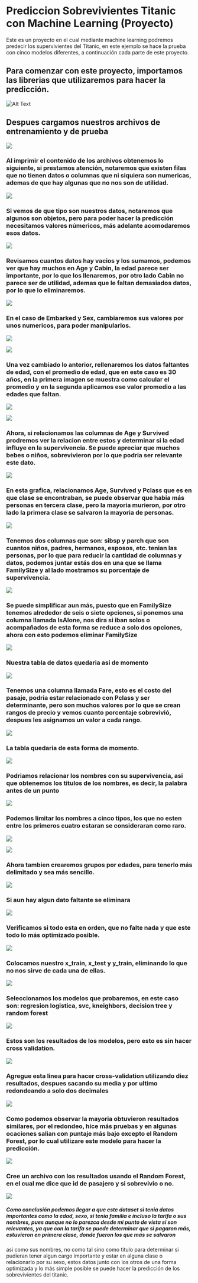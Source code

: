# Prediccion Sobrevivientes Titanic con Machine Learning (Proyecto)

Este es un proyecto en el cual mediante machine learning podremos predecir los supervivientes del Titanic, en este ejemplo se hace la prueba con cinco modelos diferentes, a continuación cada parte de este proyecto.

## Para comenzar con este proyecto, importamos las librerias que utilizaremos para hacer la predicción.

![Alt Text](https://github.com/JuanWong02/proyecto1-titanic/blob/master/images/1.JPG)

## Despues cargamos nuestros archivos de entrenamiento y de prueba
![](https://github.com/JuanWong02/proyecto1-titanic/blob/master/images/2.JPG)

### Al imprimir el contenido de los archivos obtenemos lo siguiente, si prestamos atención, notaremos que existen filas que no tienen datos o columnas que ni siquiera son numericas, ademas de que hay algunas que no nos son de utilidad.
![](https://github.com/JuanWong02/proyecto1-titanic/blob/master/images/3.JPG)

### Si vemos de que tipo son nuestros datos, notaremos que algunos son objetos, pero para poder hacer la predicción necesitamos valores númericos, más adelante acomodaremos esos datos.

![](https://github.com/JuanWong02/proyecto1-titanic/blob/master/images/4.JPG)

### Revisamos cuantos datos hay vacios y los sumamos, podemos ver que hay muchos en Age y Cabin, la edad parece ser importante, por lo que los llenaremos, por otro lado Cabin no parece ser de utilidad, ademas que le faltan demasiados datos, por lo que lo eliminaremos.
![](https://github.com/JuanWong02/proyecto1-titanic/blob/master/images/5.JPG)


### En el caso de Embarked y Sex, cambiaremos sus valores por unos numericos, para poder manipularlos.
![](https://github.com/JuanWong02/proyecto1-titanic/blob/master/images/6.JPG)

![](https://github.com/JuanWong02/proyecto1-titanic/blob/master/images/7.JPG)

### Una vez cambiado lo anterior, rellenaremos los datos faltantes de edad, con el promedio de edad, que en este caso es 30 años, en la primera imagen se muestra como calcular el promedio y en la segunda aplicamos ese valor promedio a las edades que faltan.
![](https://github.com/JuanWong02/proyecto1-titanic/blob/master/images/8.JPG)

![](https://github.com/JuanWong02/proyecto1-titanic/blob/master/images/9.JPG)

### Ahora, si relacionamos las columnas de Age y Survived prodremos ver la relacion entre estos y determinar si la edad influye en la supervivencia. Se puede apreciar que muchos bebes o niños, sobrevivieron por lo que podria ser relevante este dato.
![](https://github.com/JuanWong02/proyecto1-titanic/blob/master/images/10.JPG)

### En esta grafica, relacionamos Age, Survived y Pclass que es en que clase se encontraban, se puede observar que habia más personas en tercera clase, pero la mayoria murieron, por otro lado la primera clase se salvaron la mayoria de personas.
![](https://github.com/JuanWong02/proyecto1-titanic/blob/master/images/11.JPG)

### Tenemos dos columnas que son: sibsp y parch que son cuantos niños, padres, hermanos, esposos, etc. tenian las personas, por lo que para reducir la cantidad de columnas y datos, podemos juntar estás dos en una que se llama FamilySize y al lado mostramos su porcentaje de supervivencia.
![](https://github.com/JuanWong02/proyecto1-titanic/blob/master/images/13.JPG)

### Se puede simplificar aun más, puesto que en FamilySize tenemos alrededor de seis o siete opciones, si ponemos una columna llamada IsAlone, nos dira si iban solos o acompañados de esta forma se reduce a solo dos opciones, ahora con esto podemos eliminar FamilySize
![](https://github.com/JuanWong02/proyecto1-titanic/blob/master/images/14.JPG)

### Nuestra tabla de datos quedaria asi de momento
![](https://github.com/JuanWong02/proyecto1-titanic/blob/master/images/15.JPG)

### Tenemos una columna llamada Fare, esto es el costo del pasaje, podria estar relacionado con Pclass y ser determinante, pero son muchos valores por lo que se crean rangos de precio y vemos cuanto porcentaje sobrevivió, despues les asignamos un valor a cada rango.
![](https://github.com/JuanWong02/proyecto1-titanic/blob/master/images/16.JPG)

### La tabla quedaria de esta forma de momento.
![](https://github.com/JuanWong02/proyecto1-titanic/blob/master/images/17.JPG)

### Podriamos relacionar los nombres con su supervivencia, asi que obtenemos los titulos de los nombres, es decir, la palabra antes de un punto
![](https://github.com/JuanWong02/proyecto1-titanic/blob/master/images/18.JPG)

### Podemos limitar los nombres a cinco tipos, los que no esten entre los primeros cuatro estaran se consideraran como raro.
![](https://github.com/JuanWong02/proyecto1-titanic/blob/master/images/20.JPG)

![](https://github.com/JuanWong02/proyecto1-titanic/blob/master/images/19.JPG)


### Ahora tambien crearemos grupos por edades, para tenerlo más delimitado y sea más sencillo. 
![](https://github.com/JuanWong02/proyecto1-titanic/blob/master/images/21.JPG)

### Si aun hay algun dato faltante se eliminara
![](https://github.com/JuanWong02/proyecto1-titanic/blob/master/images/22.JPG)

### Verificamos si todo esta en orden, que no falte nada y que este todo lo más optimizado posible.
![](https://github.com/JuanWong02/proyecto1-titanic/blob/master/images/23.JPG)

### Colocamos nuestro x_train, x_test y y_train, eliminando lo que no nos sirve de cada una de ellas.
![](https://github.com/JuanWong02/proyecto1-titanic/blob/master/images/24.JPG)


### Seleccionamos los modelos que probaremos, en este caso son: regresion logistica, svc, kneighbors, decision tree y random forest
![](https://github.com/JuanWong02/proyecto1-titanic/blob/master/images/26.JPG)

### Estos son los resultados de los modelos, pero esto es sin hacer cross validation.
![](https://github.com/JuanWong02/proyecto1-titanic/blob/master/images/25.JPG)

### Agregue esta linea para hacer cross-validation utilizando diez resultados, despues sacando su media y por ultimo redondeando a solo dos decimales
![](https://github.com/JuanWong02/proyecto1-titanic/blob/master/images/29.JPG)

### Como podemos observar la mayoria obtuvieron resultados similares, por el redondeo, hice más pruebas y en algunas ocaciones salian con puntaje más bajo excepto el Random Forest, por lo cual utilizare este modelo para hacer la predicción.
![](https://github.com/JuanWong02/proyecto1-titanic/blob/master/images/28.JPG)

### Cree un archivo con los resultados usando el Random Forest, en el cual me dice que id de pasajero y si sobrevivio o no.
![](https://github.com/JuanWong02/proyecto1-titanic/blob/master/images/27.JPG)

##### Como conclusión podemos llegar a que este dataset si tenia datos importantes como la edad, sexo, si tenia familia e incluso la tarifa o sus nombres, pues aunque no lo parezca desde mi punto de vista si son relevantes, ya que con la tarifa se puede determinar que si pagaron más, estuvieron en primera clase, donde fueron los que más se salvaron
asi como sus nombres, no como tal sino como titulo para determinar si pudieran tener algun cargo importante y estar en alguna clase o relacionarlo por su sexo, estos datos junto con los otros de una forma optimizada y lo más simple posible se puede hacer la predicción de los sobrevivientes del titanic.



